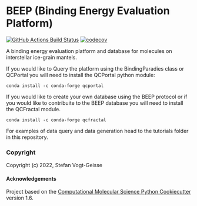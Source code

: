 BEEP (Binding Energy Evaluation Platform)
==============================
[//]: # (Badges)
[![GitHub Actions Build Status](https://github.com/REPLACE_WITH_OWNER_ACCOUNT/beep/workflows/CI/badge.svg)](https://github.com/REPLACE_WITH_OWNER_ACCOUNT/beep/actions?query=workflow%3ACI)
[![codecov](https://codecov.io/gh/REPLACE_WITH_OWNER_ACCOUNT/BEEP/branch/master/graph/badge.svg)](https://codecov.io/gh/REPLACE_WITH_OWNER_ACCOUNT/BEEP/branch/master)


A binding energy evaluation platform and database for molecules on interstellar ice-grain mantels.

If you would like to Query the platform using the BindingParadies class or QCPortal you 
will need to install the  QCPortal python module:

`conda install -c conda-forge qcportal`

If you would like to create your own database using the BEEP protocol or if you would like 
to contribuite to the BEEP database you will need to install the QCFractal module. 

`conda install -c conda-forge qcfractal`

For examples of data query and data generation head to the tutorials folder in this repository.


### Copyright

Copyright (c) 2022, Stefan Vogt-Geisse


#### Acknowledgements
 
Project based on the 
[Computational Molecular Science Python Cookiecutter](https://github.com/molssi/cookiecutter-cms) version 1.6.
